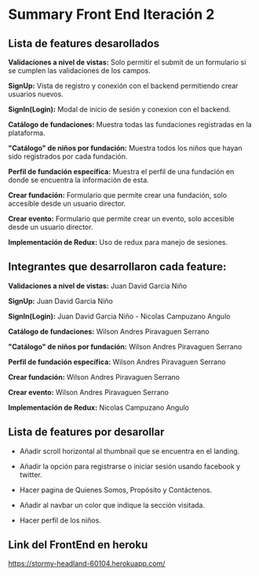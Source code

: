 
# Summary Front End Iteración 2

## Lista de features desarollados

**Validaciones a nivel de vistas:** Solo permitir el submit de un formulario si se cumplen las validaciones de los campos.

**SignUp:** Vista de registro y conexión con el backend permitiendo crear usuarios nuevos.

**SignIn(Login):** Modal de inicio de sesión y conexion con el backend.

**Catálogo de fundaciones:** Muestra todas las fundaciones registradas en la plataforma.

**"Catálogo" de niños por fundación:** Muestra todos los niños que hayan sido registrados por cada fundación.

**Perfil de fundación específica:** Muestra el perfil de una fundación en donde se encuentra la información de esta.

**Crear fundación:** Formulario que permite crear una fundación, solo accesible desde un usuario director.

**Crear evento:** Formulario que permite crear un evento, solo accesible desde un usuario director.

**Implementación de Redux:** Uso de redux para manejo de sesiones.

## Integrantes que desarrollaron cada feature:


**Validaciones a nivel de vistas:** Juan David Garcia Niño

**SignUp:** Juan David Garcia Niño

**SignIn(Login):** Juan David Garcia Niño - Nicolas Campuzano Angulo

**Catálogo de fundaciones:** Wilson Andres Piravaguen Serrano

**"Catálogo" de niños por fundación:** Wilson Andres Piravaguen Serrano

**Perfil de fundación específica:** Wilson Andres Piravaguen Serrano

**Crear fundación:** Wilson Andres Piravaguen Serrano

**Crear evento:** Wilson Andres Piravaguen Serrano

**Implementación de Redux:** Nicolas Campuzano Angulo

## Lista de features por desarollar

* Añadir scroll horizontal al thumbnail que se encuentra en el landing.

* Añadir la opción para registrarse o iniciar sesión usando facebook y twitter.

* Hacer pagina de Quienes Somos, Propósito y Contáctenos.

* Añadir al navbar un color que indique la sección visitada.

* Hacer perfil de los niños.


## Link del FrontEnd en heroku

https://stormy-headland-60104.herokuapp.com/